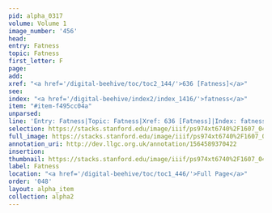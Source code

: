 ```yaml
---
pid: alpha_0317
volume: Volume 1
image_number: '456'
head: 
entry: Fatness
topic: Fatness
first_letter: F
page: 
add: 
xref: "<a href='/digital-beehive/toc/toc2_144/'>636 [Fatness]</a>"
see: 
index: "<a href='/digital-beehive/index2/index_1416/'>fatness</a>"
item: "#item-f495cc04a"
unparsed: 
line: 'Entry: Fatness|Topic: Fatness|Xref: 636 [Fatness]|Index: fatness|#item-f495cc04a'
selection: https://stacks.stanford.edu/image/iiif/ps974xt6740%2F1607_0455/749,4303,3010,445/full/0/default.jpg
full_image: https://stacks.stanford.edu/image/iiif/ps974xt6740%2F1607_0455/full/full/0/default.jpg
annotation_uri: http://dev.llgc.org.uk/annotation/1564589370422
insertion: 
thumbnail: https://stacks.stanford.edu/image/iiif/ps974xt6740%2F1607_0455/749,4303,600,180/250,/0/default.jpg
label: Fatness
location: "<a href='/digital-beehive/toc/toc1_446/'>Full Page</a>"
order: '048'
layout: alpha_item
collection: alpha2
---
```


